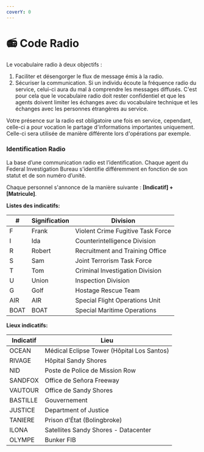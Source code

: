 ```yaml
---
coverY: 0
---
```


# 📻 Code Radio

Le vocabulaire radio à deux objectifs :

1. Faciliter et désengorger le flux de message émis à la radio.
2. Sécuriser la communication. Si un individu écoute la fréquence radio du service, celui-ci aura du mal à comprendre les messages diffusés. C'est pour cela que le vocabulaire radio doit rester confidentiel et que les agents doivent limiter les échanges avec du vocabulaire technique et les échanges avec les personnes étrangères au service.

Votre présence sur la radio est obligatoire une fois en service, cependant, celle-ci a pour vocation le partage d'informations importantes uniquement. Celle-ci sera utilisée de manière différente lors d'opérations par exemple.

### Identification Radio <a href="#identification-radio" id="identification-radio"></a>

La base d’une communication radio est l’identification. Chaque agent du Federal Investigation Bureau s'identifie différemment en fonction de son statut et de son numéro d’unité.

Chaque personnel s'annonce de la manière suivante : **\[Indicatif] + \[Matricule]**.

**Listes des indicatifs:**

| #    | Signification | Division                          |
| ---- | ------------- | --------------------------------- |
| F    | Frank         | Violent Crime Fugitive Task Force |
| I    | Ida           | Counterintelligence Division      |
| R    | Robert        | Recruitment and Training Office   |
| S    | Sam           | Joint Terrorism Task Force        |
| T    | Tom           | Criminal Investigation Division   |
| U    | Union         | Inspection Division               |
| G    | Golf          | Hostage Rescue Team               |
| AIR  | AIR           | Special Flight Operations Unit    |
| BOAT | BOAT          | Special Maritime Operations       |

**Lieux indicatifs:**

| Indicatif | Lieu                                       |
| --------- | ------------------------------------------ |
| OCEAN     | Médical Eclipse Tower (Hôpital Los Santos) |
| RIVAGE    | Hôpital Sandy Shores                       |
| NID       | Poste de Police de Mission Row             |
| SANDFOX   | Office de Señora Freeway                   |
| VAUTOUR   | Office de Sandy Shores                     |
| BASTILLE  | Gouvernement                               |
| JUSTICE   | Department of Justice                      |
| TANIERE   | Prison d'État (Bolingbroke)                |
| ILONA     | Satellites Sandy Shores - Datacenter       |
| OLYMPE    | Bunker FIB                                 |
